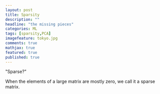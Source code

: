 ```yaml
---
layout: post
title: Sparsity
description: ""
headline: "the missing pieces"
categories: ML
tags: [sparsity,PCA]
imagefeature: tokyo.jpg
comments: true
mathjax: true
featured: true
published: true
---
```


"Sparse?"



When the elements of a large matrix are mostly zero, we call it a sparse matrix. 
